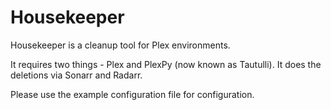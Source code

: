 # Housekeeper

Housekeeper is a cleanup tool for Plex environments. 

It requires two things - Plex and PlexPy (now known as Tautulli). It does the deletions via Sonarr and Radarr.

Please use the example configuration file for configuration.

